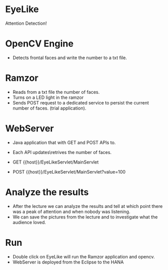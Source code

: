 # EyeLike
Attention Detection!

# OpenCV Engine
* Detects frontal faces and write the number to a txt file.

# Ramzor
* Reads from a txt file the number of faces.
* Turns on a LED light in the ramzor
* Sends POST request to a dedicated service to persist  the current number of faces. (trial application).

# WebServer
* Java application that with GET and POST APIs to.
* Each API updates\retrives the number of faces.

* GET {{host}}/EyeLikeServlet/MainServlet
* POST {{host}}/EyeLikeServlet/MainServlet?value=100

# Analyze the results
* After the lecture we can analyze the results and tell at which point there was a peak of attention 
and when nobody was listening.
* We can save the pictures from the lecture and to investigate what the audience loved.

# Run
* Double click on EyeLike will run the Ramzor application and opencv.
* WebServer is deployed from the Eclipse to the HANA
